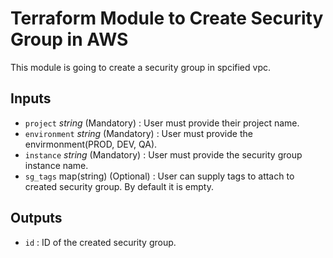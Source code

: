 # Terraform Module to Create Security Group in AWS

  This module is going to create a security group in spcified vpc.

## Inputs

* `project` *string* (Mandatory) : User must provide their project name.
* `environment` *string* (Mandatory) : User must provide the envirmonment(PROD, DEV, QA).
* `instance` *string* (Mandatory) : User must provide the security group instance name.
* `sg_tags` map(string) (Optional) : User can supply tags to attach to created security group. By default it is empty.

## Outputs

* `id` : ID of the created security group.